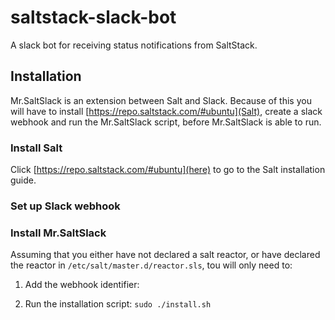 # saltstack-slack-bot
A slack bot for receiving status notifications from SaltStack. 

## Installation
Mr.SaltSlack is an extension between Salt and Slack. Because of this you will have to install [https://repo.saltstack.com/#ubuntu](Salt), create a slack webhook and run the Mr.SaltSlack script, before Mr.SaltSlack is able to run.  
### Install Salt
Click [https://repo.saltstack.com/#ubuntu](here) to go to the Salt installation guide. 

### Set up Slack webhook

### Install Mr.SaltSlack
Assuming that you either have not declared a salt reactor, or have declared the reactor in `/etc/salt/master.d/reactor.sls`, tou will only need to:
1. Add the webhook identifier: 

2. Run the installation script:
`sudo ./install.sh`
